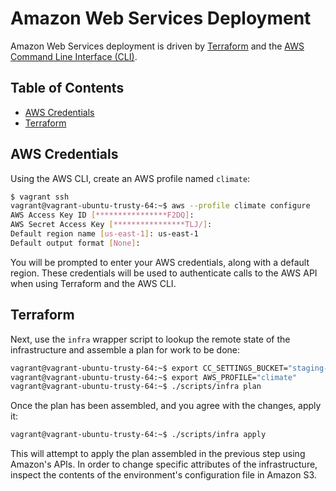 # Amazon Web Services Deployment

Amazon Web Services deployment is driven by [Terraform](https://terraform.io/) and the [AWS Command Line Interface (CLI)](http://aws.amazon.com/cli/).

## Table of Contents

* [AWS Credentials](#aws-credentials)
* [Terraform](#terraform)

## AWS Credentials

Using the AWS CLI, create an AWS profile named `climate`:

```bash
$ vagrant ssh
vagrant@vagrant-ubuntu-trusty-64:~$ aws --profile climate configure
AWS Access Key ID [****************F2DQ]:
AWS Secret Access Key [****************TLJ/]:
Default region name [us-east-1]: us-east-1
Default output format [None]:
```

You will be prompted to enter your AWS credentials, along with a default region. These credentials will be used to authenticate calls to the AWS API when using Terraform and the AWS CLI.

## Terraform

Next, use the `infra` wrapper script to lookup the remote state of the infrastructure and assemble a plan for work to be done:

```bash
vagrant@vagrant-ubuntu-trusty-64:~$ export CC_SETTINGS_BUCKET="staging-climate-us-east-1-config"
vagrant@vagrant-ubuntu-trusty-64:~$ export AWS_PROFILE="climate"
vagrant@vagrant-ubuntu-trusty-64:~$ ./scripts/infra plan
```

Once the plan has been assembled, and you agree with the changes, apply it:

```bash
vagrant@vagrant-ubuntu-trusty-64:~$ ./scripts/infra apply
```
This will attempt to apply the plan assembled in the previous step using Amazon's APIs. In order to change specific attributes of the infrastructure, inspect the contents of the environment's configuration file in Amazon S3.